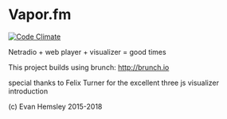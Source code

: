 # Vapor.fm

[![Code Climate](https://codeclimate.com/repos/56f08f04c4fa23007b008d43/badges/8cb583c9a03e77b3da94/gpa.svg)](https://codeclimate.com/repos/56f08f04c4fa23007b008d43/feed)

Netradio + web player + visualizer = good times

This project builds using brunch:
http://brunch.io

special thanks to Felix Turner for the excellent three js visualizer introduction

(c) Evan Hemsley 2015-2018
